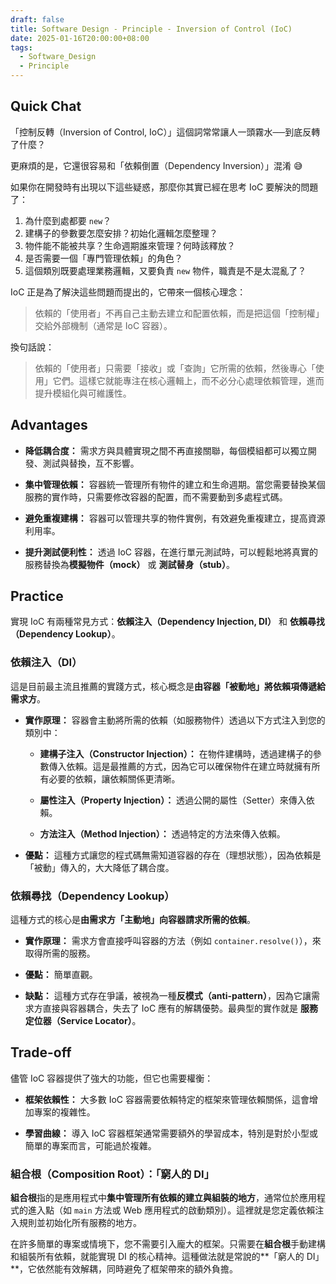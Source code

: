 ```yaml
---
draft: false
title: Software Design - Principle - Inversion of Control (IoC)
date: 2025-01-16T20:00:00+08:00
tags:
  - Software_Design
  - Principle
---
```


## Quick Chat

「控制反轉（Inversion of Control, IoC）」這個詞常常讓人一頭霧水──到底反轉了什麼？

更麻煩的是，它還很容易和「依賴倒置（Dependency Inversion）」混淆 😅

如果你在開發時有出現以下這些疑惑，那麼你其實已經在思考 IoC 要解決的問題了：

1. 為什麼到處都要 `new`？
2. 建構子的參數要怎麼安排？初始化邏輯怎麼整理？
3. 物件能不能被共享？生命週期誰來管理？何時該釋放？
4. 是否需要一個「專門管理依賴」的角色？
5. 這個類別既要處理業務邏輯，又要負責 `new` 物件，職責是不是太混亂了？

IoC 正是為了解決這些問題而提出的，它帶來一個核心理念：

> 依賴的「使用者」不再自己主動去建立和配置依賴，而是把這個「控制權」交給外部機制（通常是 IoC 容器）。

換句話說：

> 依賴的「使用者」只需要「接收」或「查詢」它所需的依賴，然後專心「使用」它們。這樣它就能專注在核心邏輯上，而不必分心處理依賴管理，進而提升模組化與可維護性。

##  Advantages

- **降低耦合度：** 需求方與具體實現之間不再直接關聯，每個模組都可以獨立開發、測試與替換，互不影響。

- **集中管理依賴：** 容器統一管理所有物件的建立和生命週期。當您需要替換某個服務的實作時，只需要修改容器的配置，而不需要動到多處程式碼。

- **避免重複建構：** 容器可以管理共享的物件實例，有效避免重複建立，提高資源利用率。

- **提升測試便利性：** 透過 IoC 容器，在進行單元測試時，可以輕鬆地將真實的服務替換為**模擬物件（mock）** 或 **測試替身（stub）**。

## Practice

實現 IoC 有兩種常見方式：**依賴注入（Dependency Injection, DI）** 和 **依賴尋找（Dependency Lookup）**。

### 依賴注入（DI）

這是目前最主流且推薦的實踐方式，核心概念是**由容器「被動地」將依賴項傳遞給需求方**。

- **實作原理：** 容器會主動將所需的依賴（如服務物件）透過以下方式注入到您的類別中：
    
    - **建構子注入（Constructor Injection）：** 在物件建構時，透過建構子的參數傳入依賴。這是最推薦的方式，因為它可以確保物件在建立時就擁有所有必要的依賴，讓依賴關係更清晰。
        
    - **屬性注入（Property Injection）：** 透過公開的屬性（Setter）來傳入依賴。
        
    - **方法注入（Method Injection）：** 透過特定的方法來傳入依賴。
        
- **優點：** 這種方式讓您的程式碼無需知道容器的存在（理想狀態），因為依賴是「被動」傳入的，大大降低了耦合度。

### 依賴尋找（Dependency Lookup）

這種方式的核心是**由需求方「主動地」向容器請求所需的依賴**。

- **實作原理：** 需求方會直接呼叫容器的方法（例如 `container.resolve()`），來取得所需的服務。
    
- **優點：** 簡單直觀。
    
- **缺點：** 這種方式存在爭議，被視為一種**反模式（anti-pattern）**，因為它讓需求方直接與容器耦合，失去了 IoC 應有的解耦優勢。最典型的實作就是 **服務定位器（Service Locator）**。

## Trade-off

儘管 IoC 容器提供了強大的功能，但它也需要權衡：

- **框架依賴性：** 大多數 IoC 容器需要依賴特定的框架來管理依賴關係，這會增加專案的複雜性。
    
- **學習曲線：** 導入 IoC 容器框架通常需要額外的學習成本，特別是對於小型或簡單的專案而言，可能過於複雜。
    

### 組合根（Composition Root）：「窮人的 DI」

**組合根**指的是應用程式中**集中管理所有依賴的建立與組裝的地方**，通常位於應用程式的進入點（如 `main` 方法或 Web 應用程式的啟動類別）。這裡就是您定義依賴注入規則並初始化所有服務的地方。

在許多簡單的專案或情境下，您不需要引入龐大的框架。只需要在**組合根**手動建構和組裝所有依賴，就能實現 DI 的核心精神。這種做法就是常說的**「窮人的 DI」**，它依然能有效解耦，同時避免了框架帶來的額外負擔。
